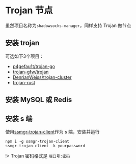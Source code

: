 # Trojan 节点

虽然项目名称为`shadowsocks-manager`，同样支持 Trojan 做节点

## 安装 trojan

可选如下3个项目：

* [p4gefau1t/trojan-go](https://github.com/p4gefau1t/trojan-go)
* [trojan-gfw/trojan](https://github.com/trojan-gfw/trojan)
* [DenrianWeiss/trojan-cluster](https://github.com/DenrianWeiss/trojan-cluster)
* [trojan-rust](https://github.com/llc1123/trojan-rust)

## 安装 MySQL 或 Redis

## 安装 s 端

使用[ssmgr-trojan-client](https://github.com/llc1123/ssmgr-trojan-client)作为 s 端，安装并运行

```
npm i -g ssmgr-trojan-client
ssmgr-trojan-client -k yourpassword
```

!> Trojan 密码格式是 `端口号:密码`